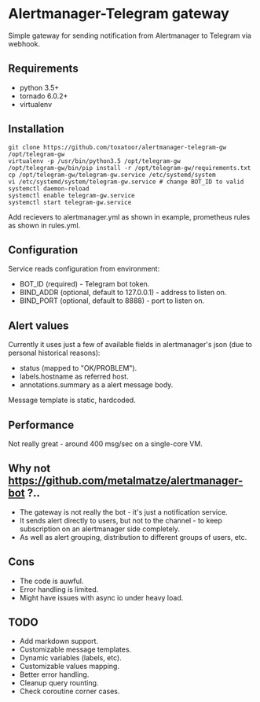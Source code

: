 # Alertmanager-Telegram gateway

Simple gateway for sending notification from Alertmanager to Telegram via webhook. 

## Requirements

- python 3.5+
- tornado 6.0.2+
- virtualenv

## Installation

```
git clone https://github.com/toxatoor/alertmanager-telegram-gw /opt/telegram-gw
virtualenv -p /usr/bin/python3.5 /opt/telegram-gw
/opt/telegram-gw/bin/pip install -r /opt/telegram-gw/requirements.txt
cp /opt/telegram-gw/telegram-gw.service /etc/systemd/system 
vi /etc/systemd/system/telegram-gw.service # change BOT_ID to valid 
systemctl daemon-reload 
systemctl enable telegram-gw.service 
systemctl start telegram-gw.service
```

Add recievers to alertmanager.yml as shown in example, prometheus rules as shown in rules.yml.

## Configuration 

Service reads configuration from environment:

- BOT_ID (required) - Telegram bot token.
- BIND_ADDR (optional, default to 127.0.0.1) - address to listen on.
- BIND_PORT (optional, default to 8888) - port to listen on.

## Alert values 

Currently it uses just a few of available fields in alertmanager's json (due to personal historical reasons):

- status (mapped to "OK/PROBLEM"). 
- labels.hostname as referred host. 
- annotations.summary as a alert message body. 

Message template is static, hardcoded. 

## Performance 

Not really great - around 400 msg/sec on a single-core VM. 

## Why not https://github.com/metalmatze/alertmanager-bot ?.. 

- The gateway is not really the bot - it's just a notification service.
- It sends alert directly to users, but not to the channel - to keep subscription on an alertmanager side completely. 
- As well as alert grouping, distribution to different groups of users, etc. 

## Cons

- The code is auwful.  
- Error handling is limited. 
- Might have issues with async io under heavy load. 

## TODO

- Add markdown support.
- Customizable message templates. 
- Dynamic variables (labels, etc). 
- Customizable values mapping. 
- Better error handling. 
- Cleanup query rounting. 
- Check coroutine corner cases. 
